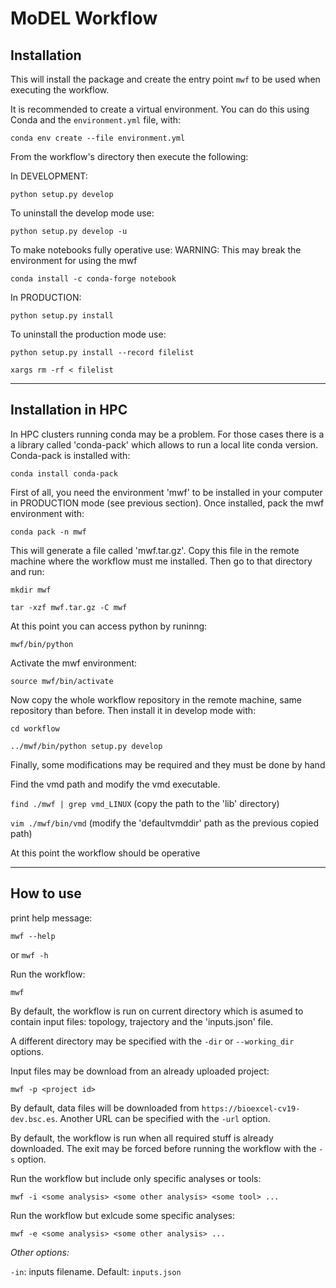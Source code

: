 # MoDEL Workflow



## Installation

This will install the package and create the entry point `mwf` to be used when executing the workflow.

It is recommended to create a virtual environment. You can do this using Conda and the `environment.yml` file, with:

`conda env create --file environment.yml`

From the workflow's directory then execute the following:

In DEVELOPMENT:

`python setup.py develop`

To uninstall the develop mode use:

`python setup.py develop -u`

To make notebooks fully operative use:
WARNING: This may break the environment for using the mwf

`conda install -c conda-forge notebook`

In PRODUCTION:

`python setup.py install`

To uninstall the production mode use:

`python setup.py install --record filelist`

`xargs rm -rf < filelist`

---

## Installation in HPC

In HPC clusters running conda may be a problem.
For those cases there is a a library called 'conda-pack' which allows to run a local lite conda version.
Conda-pack is installed with:

`conda install conda-pack`

First of all, you need the environment 'mwf' to be installed in your computer in PRODUCTION mode (see previous section).
Once installed, pack the mwf environment with:

`conda pack -n mwf`

This will generate a file called 'mwf.tar.gz'. Copy this file in the remote machine where the workflow must me installed. Then go to that directory and run:

`mkdir mwf`


`tar -xzf mwf.tar.gz -C mwf` 

At this point you can access python by runinng:

`mwf/bin/python`

Activate the mwf environment:

`source mwf/bin/activate`

Now copy the whole workflow repository in the remote machine, same repository than before.
Then install it in develop mode with:

`cd workflow`

`../mwf/bin/python setup.py develop`

Finally, some modifications may be required and they must be done by hand

Find the vmd path and modify the vmd executable.

`find ./mwf | grep vmd_LINUX` (copy the path to the 'lib' directory)

`vim ./mwf/bin/vmd` (modify the 'defaultvmddir' path as the previous copied path)

At this point the workflow should be operative

---

## How to use

print help message:

`mwf --help`

or  `mwf -h`

Run the workflow:

`mwf`

By default, the workflow is run on current directory which is asumed to contain input files: topology, trajectory and the 'inputs.json' file.

A different directory may be specified with the `-dir` or `--working_dir` options.

Input files may be download from an already uploaded project:

`mwf -p <project id>`

By default, data files will be downloaded from `https://bioexcel-cv19-dev.bsc.es`. Another URL can be specified with the `-url` option.

By default, the workflow is run when all required stuff is already downloaded. The exit may be forced before running the workflow with the `-s` option.

Run the workflow but include only specific analyses or tools:

`mwf -i <some analysis> <some other analysis> <some tool> ...`

Run the workflow but exlcude some specific analyses:

`mwf -e <some analysis> <some other analysis> ...`

_Other options:_

`-in`: inputs filename. Default: `inputs.json`


